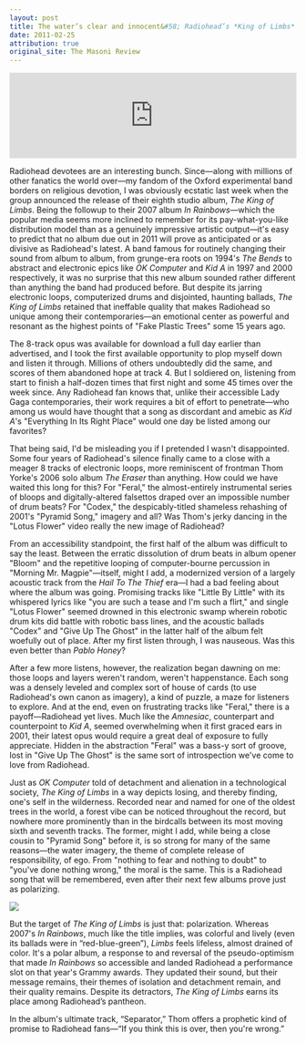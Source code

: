 ```yaml
---
layout: post
title: The water’s clear and innocent&#58; Radiohead’s *King of Limbs*
date: 2011-02-25
attribution: true
original_site: The Masoni Review
---
```

<iframe width="100%" src="https://www.youtube.com/embed/cfOa1a8hYP8?si=zYbBmjI7L8kipN-L&amp;controls=0" title="YouTube video player" frameborder="0" allow="accelerometer; autoplay; clipboard-write; encrypted-media; gyroscope; picture-in-picture; web-share" allowfullscreen></iframe>

Radiohead devotees are an interesting bunch. Since—along with millions of other fanatics the world over—my fandom of the Oxford experimental band borders on religious devotion, I was obviously ecstatic last week when the group announced the release of their eighth studio album, *The King of Limbs*. Being the followup to their 2007 album *In Rainbows*—which the popular media seems more inclined to remember for its pay-what-you-like distribution model than as a genuinely impressive artistic output—it's easy to predict that no album due out in 2011 will prove as anticipated or as divisive as Radiohead's latest. A band famous for routinely changing their sound from album to album, from grunge-era roots on 1994's *The Bends* to abstract and electronic epics like *OK Computer* and *Kid A* in 1997 and 2000 respectively, it was no surprise that this new album sounded rather different than anything the band had produced before. But despite its jarring electronic loops, computerized drums and disjointed, haunting ballads, *The King of Limbs* retained that ineffable quality that makes Radiohead so unique among their contemporaries—an emotional center as powerful and resonant as the highest points of "Fake Plastic Trees" some 15 years ago.

The 8-track opus was available for download a full day earlier than advertised, and I took the first available opportunity to plop myself down and listen it through. Millions of others undoubtedly did the same, and scores of them abandoned hope at track 4. But I soldiered on, listening from start to finish a half-dozen times that first night and some 45 times over the week since. Any Radiohead fan knows that, unlike their accessible Lady Gaga contemporaries, their work requires a bit of effort to penetrate—who among us would have thought that a song as discordant and amebic as *Kid A*'s "Everything In Its Right Place" would one day be listed among our favorites?

That being said, I'd be misleading you if I pretended I wasn't disappointed. Some four years of Radiohead's silence finally came to a close with a meager 8 tracks of electronic loops, more reminiscent of frontman Thom Yorke's 2006 solo album *The Eraser* than anything. How could we have waited this long for this? For "Feral," the almost-entirely instrumental series of bloops and digitally-altered falsettos draped over an impossible number of drum beats? For "Codex," the despicably-titled shameless rehashing of 2001's "Pyramid Song," imagery and all? Was Thom's jerky dancing in the "Lotus Flower" video really the new image of Radiohead?

From an accessibility standpoint, the first half of the album was difficult to say the least. Between the erratic dissolution of drum beats in album opener "Bloom" and the repetitive looping of computer-bourne percussion in "Morning Mr. Magpie"—itself, might I add, a modernized version of a largely acoustic track from the *Hail To The Thief* era—I had a bad feeling about where the album was going. Promising tracks like "Little By Little" with its whispered lyrics like "you are such a tease and I'm such a flirt," and single "Lotus Flower" seemed drowned in this electronic swamp wherein robotic drum kits did battle with robotic bass lines, and the acoustic ballads "Codex" and "Give Up The Ghost" in the latter half of the album felt woefully out of place. After my first listen through, I was nauseous. Was this even better than *Pablo Honey*?

After a few more listens, however, the realization began dawning on me: those loops and layers weren't random, weren't happenstance. Each song was a densely leveled and complex sort of house of cards (to use Radiohead's own canon as imagery), a kind of puzzle, a maze for listeners to explore. And at the end, even on frustrating tracks like "Feral," there is a payoff—Radiohead yet lives. Much like the *Amnesiac*, counterpart and counterpoint to *Kid A*, seemed overwhelming when it first graced ears in 2001, their latest opus would require a great deal of exposure to fully appreciate. Hidden in the abstraction "Feral" was a bass-y sort of groove, lost in "Give Up The Ghost" is the same sort of introspection we've come to love from Radiohead.

Just as *OK Computer* told of detachment and alienation in a technological society, *The King of Limbs* in a way depicts losing, and thereby finding, one's self in the wilderness. Recorded near and named for one of the oldest trees in the world, a forest vibe can be noticed throughout the record, but nowhere more prominently than in the birdcalls between its most moving sixth and seventh tracks. The former, might I add, while being a close cousin to "Pyramid Song" before it, is so strong for many of the same reasons—the water imagery, the theme of complete release of responsibility, of ego. From "nothing to fear and nothing to doubt" to "you've done nothing wrong," the moral is the same. This is a Radiohead song that will be remembered, even after their next few albums prove just as polarizing.

![](https://upload.wikimedia.org/wikipedia/en/a/a2/Radioheadthekingoflimbs.png)

But the target of *The King of Limbs* is just that: polarization. Whereas 2007's *In Rainbows*, much like the title implies, was colorful and lively (even its ballads were in “red-blue-green”), *Limbs* feels lifeless, almost drained of color. It's a polar album, a response to and reversal of the pseudo-optimism that made *In Rainbows* so accessible and landed Radiohead a performance slot on that year's Grammy awards. They updated their sound, but their message remains, their themes of isolation and detachment remain, and their quality remains. Despite its detractors, *The King of Limbs* earns its place among Radiohead’s pantheon.

In the album's ultimate track, “Separator,” Thom offers a prophetic kind of promise to Radiohead fans—“If you think this is over, then you're wrong.”

[^comment]: From another reviewer: "The King of Limbs lingers in states of emotional and physical \[liminality]—blooming, diving, flirting, floating, falling." Brilliant.